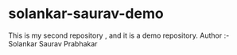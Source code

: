 # solankar-saurav-demo
This is my second repository , and it is a demo repository.
Author :- Solankar Saurav Prabhakar
